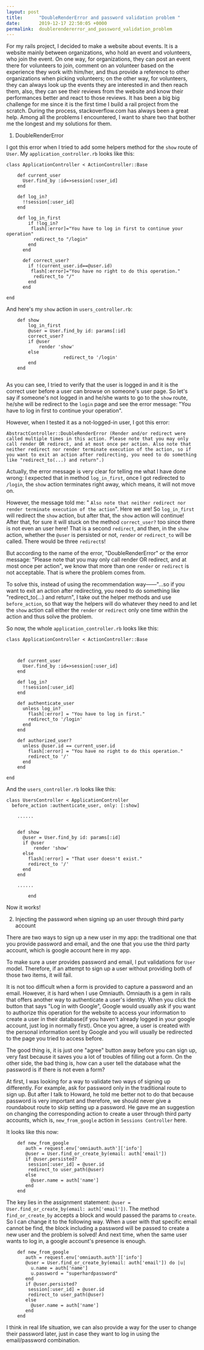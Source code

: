```yaml
---
layout: post
title:      "DoubleRenderError and password validation problem "
date:       2019-12-17 22:50:05 +0000
permalink:  doublerendererror_and_password_validation_problem
---
```



For my rails project, I decided to make a website about events. It is a website mainly between organizations, who hold an event and volunteers, who join the event. On one way, for organizations, they can post an event there for volunteers to join, comment on an volunteer based on the experience they work with him/her, and thus provide a reference to other organizations when picking volunteers; on the other way, for volunteers, they can always look up the events they are interested in and then reach them, also, they can see their reviews from the  website and know their performances better and react to those reviews.
It has been a big big challenge for me since it is the first time I build a rail project from the scratch. During the process, stackoverflow.com has always been a great help. Among all the problems I encountered, I want to share two that bother me the longest and my solutions for them. 

1. DoubleRenderError


I got this error when I tried to add some helpers method for the `show` route of `User`. My `application_controller.rb` looks like this: 

```
class ApplicationController < ActionController::Base

    def current_user
      User.find_by :id=>session[:user_id]
    end

    def log_in?
      !!session[:user_id]
    end

    def log_in_first
        if !log_in?
         flash[:error]="You have to log in first to continue your operation"
          redirect_to "/login"
        end
      end

      def correct_user?
        if !(current_user.id==@user.id)
         flash[:error]="You have no right to do this operation."
          redirect_to "/"
        end
      end

end
```

And here's my `show` action in `users_controller.rb`:

```
    def show
        log_in_first
        @user = User.find_by id: params[:id]
        correct_user?
        if @user
            render 'show'
        else
				     redirect_to '/login'
        end
    end
				    
```

As you can see, I tried to verify that the user is logged in and it is the correct user before a user can browse on someone's user page. So let's say if someone's not logged in and he/she wants to go to the `show` route, he/she will be redirect to the `login` page and see the error message: "You have to log in first to continue your operation".

However, when I tested it as a not-logged-in user, I got this error:

```
AbstractController::DoubleRenderError (Render and/or redirect were called multiple times in this action. Please note that you may only call render OR redirect, and at most once per action. Also note that neither redirect nor render terminate execution of the action, so if you want to exit an action after redirecting, you need to do something like "redirect_to(...) and return".)
```

Actually, the error message is very clear for telling me what I have done wrong: I expected that in method `log_in_first`, once I got redirected to `/login`, the `show` action terminates right away, which means, it will not move on.

However, the message told me: " `Also note that neither redirect nor render terminate execution of the action`". Here we are!  So `log_in_first` will redirect the `show` action, but after that, the `show` action will continue! After that, for sure it will stuck on the method `correct_user?` too since there is not even an user here! That is a second `redirect`, and then, in the `show` action, whether the `@user` is persisted or not, `render` or `redirect_to` will be called. There would be three `redirect`s!

But according to the name of the error, "DoubleRenderError" or the error message: "Please note that you may only call render OR redirect, and at most once per action", we know that more than one `render` or `redirect` is not acceptable. That is where the problem comes from. 

To solve this, instead of using the recommendation way——"...so if you want to exit an action after redirecting, you need to do something like "redirect_to(...) and return", I take out the helper methods and use `before_action`, so that way the helpers will do whatever they need to and let the `show` action call either the `render` or `redirect` only one time within the action and thus solve the problem. 

So now, the whole `application_controller.rb` looks like this: 

```
class ApplicationController < ActionController::Base



    def current_user
      User.find_by :id=>session[:user_id]
    end

    def log_in?
      !!session[:user_id]
    end

    def authenticate_user
      unless log_in?
        flash[:error] = "You have to log in first."
        redirect_to '/login'
      end
    end

    def authorized_user?
      unless @user.id == current_user.id
        flash[:error] = "You have no right to do this operation."
        redirect_to '/'
      end
    end

end

```

And the `users_controller.rb` looks like this: 

```
class UsersController < ApplicationController
  before_action :authenticate_user, only: [:show]
	
	......
	

    def show
      @user = User.find_by id: params[:id]
      if @user
          render 'show' 
      else
        flash[:error] = "That user doesn't exist."
        redirect_to '/'
      end
    end
		
	......
	
		end
```

Now it works!

2. Injecting the password when signing up an user through third party account

There are two ways to sign up a new user in my app: the traditional one that you provide password and email, and the one that you use the third party account, which is google account here in my app. 

To make sure a user provides password and email, I put validations for `User` model. Therefore, if an attempt to sign up a user without providing both of those two items, it will fail. 

It is not too difficult when a form is provided to capture a password and an email. However, it is hard when I use Omniauth. Omniauth is a gem in rails that offers another way to authenticate a user's identity. When you click the button that says  "Log in with Google", Google would usually ask if you want to authorize this operation for the website to access your information to create a user in their database(if you haven't already logged in your google account, just log in normally first). Once you agree, a user is created with the personal information sent by Google and you will usually be redirected to the page you tried to access before. 

The good thing is, it is just one "agree" button away before you can sign up, very fast because it saves you a lot of troubles of filling out a form. On the other side, the bad thing is, how can a user tell the database what the password is if there is not even a form? 

At first, I was looking for a way to validate two ways of signing up differently. For example, ask for password only in the traditional route to sign up. But after I talk to Howard, he told me better not to do that because password is very important and therefore, we should never give a roundabout route to skip setting up a password. He gave me an suggestion on changing the corresponding action to create a user through third party accounts, which is, `new_from_google` action in `Sessions Controller` here. 

It looks like this now: 
```
    def new_from_google
       auth = request.env['omniauth.auth']['info']
       @user = User.find_or_create_by(email: auth['email'])
       if @user.persisted?
        session[:user_id] = @user.id
        redirect_to user_path(@user)
       else
         @user.name = auth['name']
       end
    end
```
The key lies in the assignment statement: `@user = User.find_or_create_by(email: auth['email'])`. The method `find_or_create_by` accepts a block and would passed the params to `create`. So I can change it to the following way. When a user with that specific email cannot be find, the block including a password will be passed to create a new user and the problem is solved!  And next time, when the same user wants to log in, a google account's presence is enough. 

```
    def new_from_google
       auth = request.env['omniauth.auth']['info']
       @user = User.find_or_create_by(email: auth['email']) do |u|
         u.name = auth['name']
         u.password = "superhardpassword"
       end
       if @user.persisted?
        session[:user_id] = @user.id
        redirect_to user_path(@user)
       else
         @user.name = auth['name']
       end
    end
```

I think in real life situation, we can also provide a way for the user to change their password later, just in case they want to log in using the email/password combination. 


